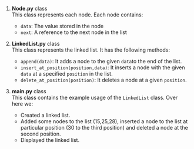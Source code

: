 1. **Node.py** class  
   This class represents each node. Each node contains:  
   - `data`: The value stored in the node  
   - `next`: A reference to the next node in the list
     
2. **LinkedList.py** class  
   This class represents the linked list. It has the following methods:  
   - `append(data)`: It adds a node to the given `data`to the end of the list.  
   - `insert_at_position(position,data)`: It inserts a node with the given `data` at a specified `position` in the list.  
   - `delete_at_position(position)`: It deletes a node at a given `position`.
     
3. **main.py** class  
   This class contains the example usage of the `LinkedList` class. Over here we:
   - Created a linked list.
   - Added some nodes to the list (15,25,28), inserted a node to the list at particular position (30 to the third position) and deleted a node at the second position.
   - Displayed the linked list.
   
